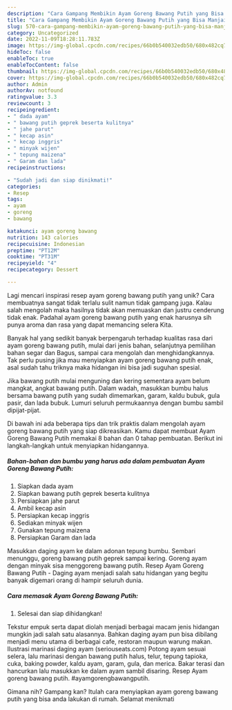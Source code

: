 ```yaml
---
description: "Cara Gampang Membikin Ayam Goreng Bawang Putih yang Bisa Manjain Lidah"
title: "Cara Gampang Membikin Ayam Goreng Bawang Putih yang Bisa Manjain Lidah"
slug: 570-cara-gampang-membikin-ayam-goreng-bawang-putih-yang-bisa-manjain-lidah
category: Uncategorized
date: 2022-11-09T18:28:11.783Z
image: https://img-global.cpcdn.com/recipes/66b0b540032edb50/680x482cq70/ayam-goreng-bawang-putih-foto-resep-utama.jpg
hideToc: false
enableToc: true
enableTocContent: false
thumbnail: https://img-global.cpcdn.com/recipes/66b0b540032edb50/680x482cq70/ayam-goreng-bawang-putih-foto-resep-utama.jpg
cover: https://img-global.cpcdn.com/recipes/66b0b540032edb50/680x482cq70/ayam-goreng-bawang-putih-foto-resep-utama.jpg
author: Admin
authorAv: notfound
ratingvalue: 3.3
reviewcount: 3
recipeingredient:
- " dada ayam"
- " bawang putih geprek beserta kulitnya"
- " jahe parut"
- " kecap asin"
- " kecap inggris"
- " minyak wijen"
- " tepung maizena"
- " Garam dan lada"
recipeinstructions:

- "Sudah jadi dan siap dinikmati!"
categories:
- Resep
tags:
- ayam
- goreng
- bawang

katakunci: ayam goreng bawang 
nutrition: 143 calories
recipecuisine: Indonesian
preptime: "PT12M"
cooktime: "PT31M"
recipeyield: "4"
recipecategory: Dessert

---
```





Lagi mencari inspirasi resep ayam goreng bawang putih yang unik? Cara membuatnya sangat tidak terlalu sulit namun tidak gampang juga. Kalau salah mengolah maka hasilnya tidak akan memuaskan dan justru cenderung tidak enak. Padahal ayam goreng bawang putih yang enak harusnya sih punya aroma dan rasa yang dapat memancing selera Kita.





Banyak hal yang sedikit banyak berpengaruh terhadap kualitas rasa dari ayam goreng bawang putih, mulai dari jenis bahan, selanjutnya pemilihan bahan segar dan Bagus, sampai cara mengolah dan menghidangkannya. Tak perlu pusing jika mau menyiapkan ayam goreng bawang putih enak,      asal sudah tahu triknya maka hidangan ini bisa jadi suguhan spesial.














Jika bawang putih mulai menguning dan kering sementara ayam belum mangkat, angkat bawang putih. Dalam wadah, masukkan bumbu halus bersama bawang putih yang sudah dimemarkan, garam, kaldu bubuk, gula pasir, dan lada bubuk. Lumuri seluruh permukaannya dengan bumbu sambil dipijat-pijat.






Di bawah ini ada beberapa tips dan trik praktis dalam mengolah ayam goreng bawang putih yang siap dikreasikan. Kamu dapat membuat Ayam Goreng Bawang Putih memakai 8 bahan dan 0 tahap pembuatan. Berikut ini langkah-langkah untuk menyiapkan hidangannya.

<!--inarticleads1-->

##### Bahan-bahan dan bumbu yang harus ada dalam pembuatan Ayam Goreng Bawang Putih:

1. Siapkan  dada ayam
1. Siapkan  bawang putih geprek beserta kulitnya
1. Persiapkan  jahe parut
1. Ambil  kecap asin
1. Persiapkan  kecap inggris
1. Sediakan  minyak wijen
1. Gunakan  tepung maizena
1. Persiapkan  Garam dan lada


Masukkan daging ayam ke dalam adonan tepung bumbu. Sembari menunggu, goreng bawang putih geprek sampai kering. Goreng ayam dengan minyak sisa menggoreng bawang putih. Resep Ayam Goreng Bawang Putih - Daging ayam menjadi salah satu hidangan yang begitu banyak digemari orang di hampir seluruh dunia. 

<!--inarticleads2-->

##### Cara memasak Ayam Goreng Bawang Putih:


1. Selesai dan siap dihidangkan!

Tekstur empuk serta dapat diolah menjadi berbagai macam jenis hidangan mungkin jadi salah satu alasannya. Bahkan daging ayam pun bisa dibilang menjadi menu utama di berbagai cafe, restoran maupun warung makan. Ilustrasi marinasi daging ayam (seriouseats.com) Potong ayam sesuai selera, lalu marinasi dengan bawang putih halus, telur, tepung tapioka, cuka, baking powder, kaldu ayam, garam, gula, dan merica. Bakar terasi dan hancurkan lalu masukkan ke dalam ayam sambil disaring. Resep Ayam goreng bawang putih. #ayamgorengbawangputih. 

Gimana nih? Gampang kan? Itulah cara menyiapkan ayam goreng bawang putih yang bisa anda lakukan di rumah. Selamat menikmati
